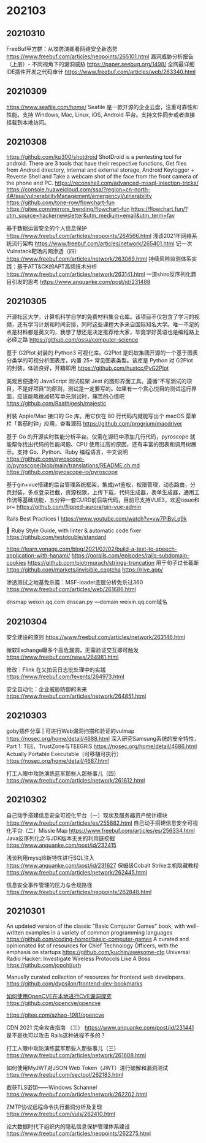 # 202103

## 20210310
FreeBuf甲方群：从攻防演练看网络安全新态势
https://www.freebuf.com/articles/neopoints/265101.html
漏洞威胁分析报告（上册）- 不同视角下的漏洞威胁
https://paper.seebug.org/1498/
全网最详细IDE插件开发之代码审计
https://www.freebuf.com/articles/web/263340.html

## 20210309
https://www.seafile.com/home/
Seafile 是一款开源的企业云盘，注重可靠性和性能。支持 Windows, Mac, Linux, iOS, Android 平台。支持文件同步或者直接挂载到本地访问。

## 20210308
https://github.com/kp300/shotdroid
ShotDroid is a pentesting tool for android. There are 3 tools that have their respective functions, Get files from Android directory, internal and external storage, Android Keylogger + Reverse Shell and Take a webcam shot of the face from the front camera of the phone and PC.
https://reconshell.com/advanced-mssql-injection-tricks/
https://console.huaweicloud.com/ssa/?region=cn-north-4#/ssa/vulnerabilityManagement/emergencyVulnerability
https://github.com/tone-row/flowchart-fun
https://gitee.com/mirrors_trending/flowchart-fun
https://flowchart.fun/?utm_source=hackernewsletter&utm_medium=email&utm_term=fav

基于数据运营安全的个人信息保护
https://www.freebuf.com/articles/neopoints/264566.html
浅谈2021年网络系统流行架构
https://www.freebuf.com/articles/network/265401.html
记一次Vulnstack靶场内网渗透（四）
https://www.freebuf.com/articles/network/263069.html
持续风险监测体系实践：基于ATT&CK的APT高频技术分析
https://www.freebuf.com/articles/network/263141.html
一道shiro反序列化题目引发的思考
https://www.anquanke.com/post/id/231488

## 20210305

开源社区大学，计算机科学自学的免费材料集合仓库。该项目不仅包含了学习的视频，还有学习计划和时间安排，同时这些课程大多来自国际知名大学。唯一不足的点是材料都是英文的，我想了想还是决定推荐给大家，毕竟学好英语也是编程路上必经之路
https://github.com/ossu/computer-science

基于 G2Plot 封装的 Python3 可视化库。G2Plot 是蚂蚁集团开源的一个基于图表分类学的可视分析图表库，内置 25+ 常见图表类型。该库是 Python 对 G2Plot 的封装，体验良好，开箱即用
https://github.com/hustcc/PyG2Plot

美观且便捷的 JavaScript 测试框架 Jest 的图形界面工具。遵循“不写测试的项目，不是好项目”的原则，测试是一定要写的。如果有一个赏心悦目的测试运行界面，应该能略微减轻写单元测试时，痛苦的心情吧
https://github.com/Raathigesh/majestic

封装 Apple/Mac 接口的 Go 库。用它仅在 80 行代码内就能写出个 macOS 菜单栏「番茄时钟」应用，查看源码
https://github.com/progrium/macdriver

基于 Go 的开源实时性能分析平台。仅需在源码中添加几行代码，pyroscope 就能帮你找出代码的性能问题、CPU 使用过高的原因，还有丰富的图表和调用树展示。支持 Go、Python、Ruby 编程语言，中文说明
https://github.com/pyroscope-io/pyroscope/blob/main/translations/README.ch.md
https://github.com/pyroscope-io/pyroscope

基于gin+vue搭建的后台管理系统框架，集成jwt鉴权，权限管理，动态路由，分页封装，多点登录拦截，资源权限，上传下载，代码生成器，表单生成器，通用工作流等基础功能，五分钟一套CURD前后端代码，目前已支持VUE3，欢迎issue和pr~
https://github.com/flipped-aurora/gin-vue-admin

Rails Best Practices I
https://www.youtube.com/watch?v=vw7PlBvLq9k

🌟 Ruby Style Guide, with linter & automatic code fixer
https://github.com/testdouble/standard

https://learn.vonage.com/blog/2021/02/02/build-a-text-to-speech-application-with-hanami/
https://gorails.com/episodes/rails-subdomain-cookies
https://github.com/piotrmurach/strings-truncation 用于句子过长截断
https://github.com/markets/invisible_captcha
https://rive.app/

渗透测试之地基免杀篇：MSF-loader底层分析免杀过360
https://www.freebuf.com/articles/web/261686.html

dnsmap weixin.qq.com 
dnscan.py —domain weixin.qq.com域名
## 20210304
安全建设的原则
https://www.freebuf.com/articles/network/263146.html

微软Exchange曝多个高危漏洞，无需验证交互即可触发
https://www.freebuf.com/news/264981.html

修改｜Flink 在又拍云日志批处理中的实践
https://www.freebuf.com/fevents/264973.html

安全自动化：企业威胁防御的未来
https://www.freebuf.com/articles/network/264851.html

## 20210303

goby插件分享 | 可进行Web漏洞扫描和验证的vulmap
https://nosec.org/home/detail/4688.html
深入研究Samsung系统的安全特性，Part 1: TEE、TrustZone与TEEGRIS
https://nosec.org/home/detail/4686.html
Actually Portable Executable（可移植可执行）
https://nosec.org/home/detail/4687.html

打工人眼中攻防演练蓝军那些人那些事儿（四）
https://www.freebuf.com/articles/network/261612.html

## 20210302

自己动手搭建信息安全可视化平台（一）现状及服务器资产统计模块
https://www.freebuf.com/articles/es/255882.html
自己动手搭建信息安全可视化平台（二）Missle Map
https://www.freebuf.com/articles/es/256334.html
Java反序列化之与JDK版本无关的利用链挖掘
https://www.anquanke.com/post/id/232415

浅谈利用mysql8新特性进行SQL注入
https://www.anquanke.com/post/id/231627
保姆级Cobalt Strike主机隐藏教程
https://www.freebuf.com/articles/network/262445.html

信息安全事件管理的压力与合规路径
https://www.freebuf.com/articles/neopoints/262848.html

## 20210301

An updated version of the classic "Basic Computer Games" book, with well-written examples in a variety of common programming languages
https://github.com/coding-horror/basic-computer-games
A curated and opinionated list of resources for Chief Technology Officers, with the emphasis on startups
https://github.com/kuchin/awesome-cto
Universal Radio Hacker: Investigate Wireless Protocols Like A Boss
https://github.com/jopohl/urh

Manually curated collection of resources for frontend web developers.
https://github.com/dypsilon/frontend-dev-bookmarks


[如何使用OpenCVE在本地进行CVE漏洞探究](https://www.freebuf.com/sectool/262676.html)
https://github.com/opencve/opencve

https://gitee.com/azhao-1981/opencve

CDN 2021 完全攻击指南 （三）
https://www.anquanke.com/post/id/231441
  是不是也可以攻击 Rails这种进程不多的？

打工人眼中攻防演练蓝军那些人那些事儿（三）
https://www.freebuf.com/articles/network/261608.html

如何使用MyJWT对JSON Web Token（JWT）进行破解和漏洞测试
https://www.freebuf.com/sectool/262183.html

截获TLS密钥——Windows Schannel
https://www.freebuf.com/articles/network/262202.html

ZMTP协议远程命令执行漏洞分析及复现
https://www.freebuf.com/vuls/262410.html

论大数据时代下组织内的隐私信息保护管理体系建设
https://www.freebuf.com/articles/neopoints/262275.html

